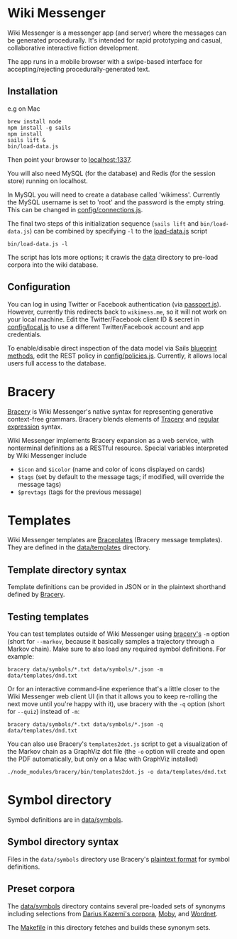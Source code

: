 # Wiki Messenger

Wiki Messenger is a messenger app (and server) where the messages can be generated procedurally.
It's intended for rapid prototyping and casual, collaborative interactive fiction development.

The app runs in a mobile browser with a swipe-based interface for accepting/rejecting procedurally-generated text.

## Installation

e.g on Mac

    brew install node
    npm install -g sails
    npm install
    sails lift &
    bin/load-data.js

Then point your browser to [localhost:1337](http://localhost:1337/).

You will also need MySQL (for the database) and Redis (for the session store) running on localhost.

In MySQL you will need to create a database called 'wikimess'.
Currently the MySQL username is set to 'root' and the password is the empty string.
This can be changed in [config/connections.js](config/connections.js).

The final two steps of this initialization sequence (`sails lift` and `bin/load-data.js`) can be combined by specifying `-l` to the [load-data.js](bin/load-data.js) script

    bin/load-data.js -l

The script has lots more options; it crawls the [data](data) directory to pre-load corpora into the wiki database.

## Configuration

You can log in using Twitter or Facebook authentication (via [passport.js](http://passportjs.org/)).
However, currently this redirects back to `wikimess.me`, so it will not work on your local machine.
Edit the Twitter/Facebook client ID & secret in [config/local.js](config/local.js) to use a different Twitter/Facebook account and app credentials.

To enable/disable direct inspection of the data model via Sails [blueprint methods](https://sailsjs.com/documentation/reference/blueprint-api),
edit the REST policy in [config/policies.js](config/policies.js).
Currently, it allows local users full access to the database.

# Bracery

[Bracery](https://github.com/ihh/bracery) is Wiki Messenger's native syntax for representing generative context-free grammars.
Bracery blends elements of [Tracery](http://tracery.io/) and [regular expression](https://en.wikipedia.org/wiki/Regular_expression) syntax.

Wiki Messenger implements Bracery expansion as a web service, with nonterminal definitions as a RESTful resource.
Special variables interpreted by Wiki Messenger include

- `$icon` and `$icolor` (name and color of icons displayed on cards)
- `$tags` (set by default to the message tags; if modified, will override the message tags)
- `$prevtags` (tags for the previous message)

# Templates

Wiki Messenger templates are [Braceplates](https://github.com/ihh/bracery/blob/master/MESSAGES.md) (Bracery message templates).
They are defined in the [data/templates](data/templates) directory.

## Template directory syntax

Template definitions can be provided in JSON or in the plaintext shorthand defined by [Bracery](https://github.com/ihh/bracery/blob/master/MESSAGES.md).

## Testing templates

You can test templates outside of Wiki Messenger using [bracery's](https://github.com/ihh/bracery) `-m` option
(short for `--markov`, because it basically samples a trajectory through a Markov chain).
Make sure to also load any required symbol definitions.
For example:

~~~~
bracery data/symbols/*.txt data/symbols/*.json -m data/templates/dnd.txt
~~~~

Or for an interactive command-line experience that's a little closer to the Wiki Messenger web client UI
(in that it allows you to keep re-rolling the next move until you're happy with it),
use bracery with the `-q` option (short for `--quiz`) instead of `-m`:

~~~~
bracery data/symbols/*.txt data/symbols/*.json -q data/templates/dnd.txt
~~~~

You can also use Bracery's `templates2dot.js` script to get a visualization of the Markov chain as a GraphViz dot file
(the `-o` option will create and open the PDF automatically, but only on a Mac with GraphViz installed)

~~~~
./node_modules/bracery/bin/templates2dot.js -o data/templates/dnd.txt
~~~~

# Symbol directory

Symbol definitions are in [data/symbols](data/symbols).

## Symbol directory syntax

Files in the `data/symbols` directory use Bracery's [plaintext format](https://github.com/ihh/bracery/blob/master/MESSAGES.md) for symbol definitions.

## Preset corpora

The [data/symbols](data/symbols) directory contains several pre-loaded sets of synonyms
including selections from [Darius Kazemi's corpora](https://github.com/dariusk/corpora),
[Moby](http://moby-thesaurus.org/), and [Wordnet](https://wordnet.princeton.edu/).

The [Makefile](data/symbols/Makefile) in this directory fetches and builds these synonym sets.

